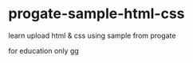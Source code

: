 # progate-sample-html-css

learn upload html & css using sample from progate

for education only
gg
